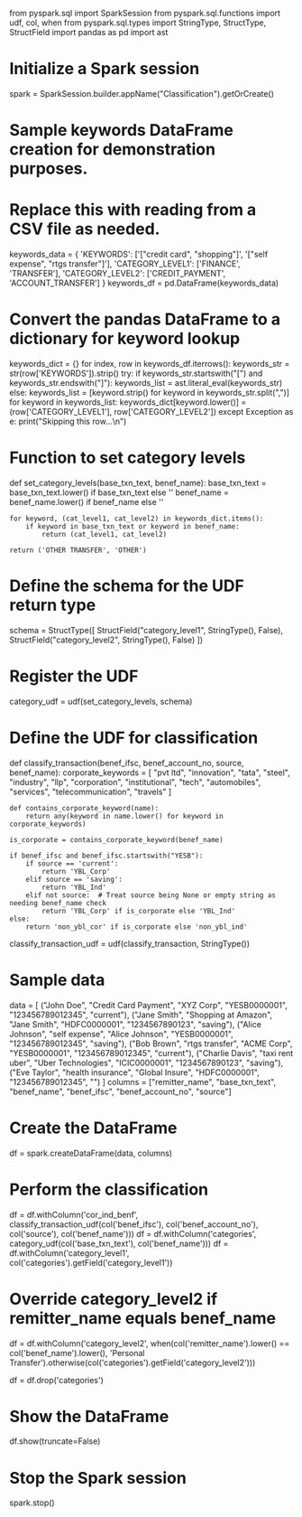 from pyspark.sql import SparkSession
from pyspark.sql.functions import udf, col, when
from pyspark.sql.types import StringType, StructType, StructField
import pandas as pd
import ast

# Initialize a Spark session
spark = SparkSession.builder.appName("Classification").getOrCreate()

# Sample keywords DataFrame creation for demonstration purposes.
# Replace this with reading from a CSV file as needed.
keywords_data = {
    'KEYWORDS': ['["credit card", "shopping"]', '["self expense", "rtgs transfer"]'],
    'CATEGORY_LEVEL1': ['FINANCE', 'TRANSFER'],
    'CATEGORY_LEVEL2': ['CREDIT_PAYMENT', 'ACCOUNT_TRANSFER']
}
keywords_df = pd.DataFrame(keywords_data)

# Convert the pandas DataFrame to a dictionary for keyword lookup
keywords_dict = {}
for index, row in keywords_df.iterrows():
    keywords_str = str(row['KEYWORDS']).strip()
    try:
        if keywords_str.startswith("[") and keywords_str.endswith("]"):
            keywords_list = ast.literal_eval(keywords_str)
        else:
            keywords_list = [keyword.strip() for keyword in keywords_str.split(",")]
        for keyword in keywords_list:
            keywords_dict[keyword.lower()] = (row['CATEGORY_LEVEL1'], row['CATEGORY_LEVEL2'])
    except Exception as e:
        print("Skipping this row...\n")

# Function to set category levels
def set_category_levels(base_txn_text, benef_name):
    base_txn_text = base_txn_text.lower() if base_txn_text else ''
    benef_name = benef_name.lower() if benef_name else ''
    
    for keyword, (cat_level1, cat_level2) in keywords_dict.items():
        if keyword in base_txn_text or keyword in benef_name:
            return (cat_level1, cat_level2)
    
    return ('OTHER TRANSFER', 'OTHER')

# Define the schema for the UDF return type
schema = StructType([
    StructField("category_level1", StringType(), False),
    StructField("category_level2", StringType(), False)
])

# Register the UDF
category_udf = udf(set_category_levels, schema)

# Define the UDF for classification
def classify_transaction(benef_ifsc, benef_account_no, source, benef_name):
    corporate_keywords = [
        "pvt ltd", "innovation", "tata", "steel", "industry", "llp",
        "corporation", "institutional", "tech", "automobiles", "services",
        "telecommunication", "travels"
    ]
    
    def contains_corporate_keyword(name):
        return any(keyword in name.lower() for keyword in corporate_keywords)
    
    is_corporate = contains_corporate_keyword(benef_name)
    
    if benef_ifsc and benef_ifsc.startswith("YESB"):
        if source == 'current':
            return 'YBL_Corp'
        elif source == 'saving':
            return 'YBL_Ind'
        elif not source:  # Treat source being None or empty string as needing benef_name check
            return 'YBL_Corp' if is_corporate else 'YBL_Ind'
    else:
        return 'non_ybl_cor' if is_corporate else 'non_ybl_ind'

classify_transaction_udf = udf(classify_transaction, StringType())

# Sample data
data = [
    ("John Doe", "Credit Card Payment", "XYZ Corp", "YESB0000001", "123456789012345", "current"),
    ("Jane Smith", "Shopping at Amazon", "Jane Smith", "HDFC0000001", "1234567890123", "saving"),
    ("Alice Johnson", "self expense", "Alice Johnson", "YESB0000001", "123456789012345", "saving"),
    ("Bob Brown", "rtgs transfer", "ACME Corp", "YESB0000001", "123456789012345", "current"),
    ("Charlie Davis", "taxi rent uber", "Uber Technologies", "ICIC0000001", "1234567890123", "saving"),
    ("Eve Taylor", "health insurance", "Global Insure", "HDFC0000001", "123456789012345", "")
]
columns = ["remitter_name", "base_txn_text", "benef_name", "benef_ifsc", "benef_account_no", "source"]

# Create the DataFrame
df = spark.createDataFrame(data, columns)

# Perform the classification
df = df.withColumn('cor_ind_benf', classify_transaction_udf(col('benef_ifsc'), col('benef_account_no'), col('source'), col('benef_name')))
df = df.withColumn('categories', category_udf(col('base_txn_text'), col('benef_name')))
df = df.withColumn('category_level1', col('categories').getField('category_level1'))

# Override category_level2 if remitter_name equals benef_name
df = df.withColumn('category_level2', when(col('remitter_name').lower() == col('benef_name').lower(), 'Personal Transfer').otherwise(col('categories').getField('category_level2')))

df = df.drop('categories')

# Show the DataFrame
df.show(truncate=False)

# Stop the Spark session
spark.stop()
